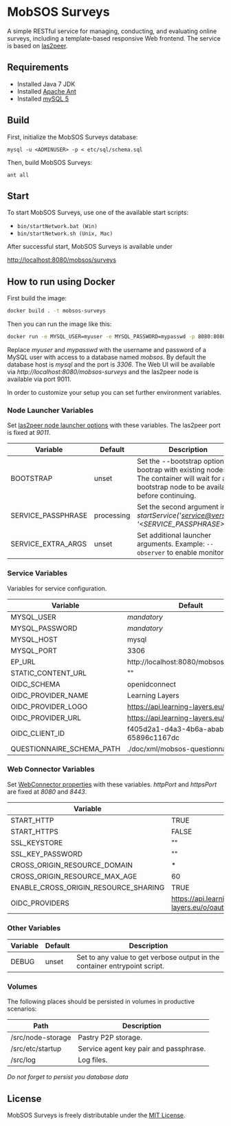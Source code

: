 MobSOS Surveys
==============

A simple RESTful service for managing, conducting, and evaluating online surveys, including a template-based responsive Web frontend. The service is based on [las2peer](https://github.com/rwth-acis/LAS2peer).

Requirements
--

  * Installed Java 7 JDK 
  * Installed [Apache Ant](https://github.com/rwth-acis/LAS2peer)
  * Installed [mySQL 5](http://www.mysql.com/)
  
Build
--

First, initialize the MobSOS Surveys database:

```
mysql -u <ADMINUSER> -p < etc/sql/schema.sql
```

Then, build MobSOS Surveys:

```
ant all
```

Start
--

To start MobSOS Surveys, use one of the available start scripts:
  
  * `bin/startNetwork.bat (Win)`
  * `bin/startNetwork.sh (Unix, Mac)`

After successful start, MobSOS Surveys is available under

  [http://localhost:8080/mobsos/surveys](http://localhost:8080/mobsos/surveys)

How to run using Docker
-------------------

First build the image:
```bash
docker build . -t mobsos-surveys
```

Then you can run the image like this:

```bash
docker run -e MYSQL_USER=myuser -e MYSQL_PASSWORD=mypasswd -p 8080:8080 -p 9011:9011 mobsos-surveys
```

Replace *myuser* and *mypasswd* with the username and password of a MySQL user with access to a database named *mobsos*.
By default the database host is *mysql* and the port is *3306*.
The Web UI will be available via *http://localhost:8080/mobsos-surveys* and the las2peer node is available via port 9011.

In order to customize your setup you can set further environment variables.

### Node Launcher Variables

Set [las2peer node launcher options](https://github.com/rwth-acis/las2peer-Template-Project/wiki/L2pNodeLauncher-Commands#at-start-up) with these variables.
The las2peer port is fixed at *9011*.

| Variable | Default | Description |
|----------|---------|-------------|
| BOOTSTRAP | unset | Set the --bootstrap option to bootrap with existing nodes. The container will wait for any bootstrap node to be available before continuing. |
| SERVICE_PASSPHRASE | processing | Set the second argument in *startService('<service@version>', '<SERVICE_PASSPHRASE>')*. |
| SERVICE_EXTRA_ARGS | unset | Set additional launcher arguments. Example: ```--observer``` to enable monitoring. |

### Service Variables

Variables for service configuration.

| Variable | Default |
|----------|---------|
| MYSQL_USER | *mandatory* |
| MYSQL_PASSWORD | *mandatory* |
| MYSQL_HOST | mysql |
| MYSQL_PORT | 3306 |
| EP_URL | http://localhost:8080/mobsos/surveys/ |
| STATIC_CONTENT_URL | "" |
| OIDC_SCHEMA | openidconnect |
| OIDC_PROVIDER_NAME | Learning Layers |
| OIDC_PROVIDER_LOGO | https://api.learning-layers.eu/logo.png |
| OIDC_PROVIDER_URL | https://api.learning-layers.eu/o/oauth2 |
| OIDC_CLIENT_ID | f405d2a1-d4a3-4b6a-abab-65896c1167dc |
| QUESTIONNAIRE_SCHEMA_PATH | ./doc/xml/mobsos-questionnaire.xsd |

### Web Connector Variables

Set [WebConnector properties](https://github.com/rwth-acis/las2peer-Template-Project/wiki/WebConnector-Configuration) with these variables.
*httpPort* and *httpsPort* are fixed at *8080* and *8443*.

| Variable | Default |
|----------|---------|
| START_HTTP | TRUE |
| START_HTTPS | FALSE |
| SSL_KEYSTORE | "" |
| SSL_KEY_PASSWORD | "" |
| CROSS_ORIGIN_RESOURCE_DOMAIN | * |
| CROSS_ORIGIN_RESOURCE_MAX_AGE | 60 |
| ENABLE_CROSS_ORIGIN_RESOURCE_SHARING | TRUE |
| OIDC_PROVIDERS | https://api.learning-layers.eu/o/oauth2,https://accounts.google.com |

### Other Variables

| Variable | Default | Description |
|----------|---------|-------------|
| DEBUG  | unset | Set to any value to get verbose output in the container entrypoint script. |

### Volumes

The following places should be persisted in volumes in productive scenarios:

| Path | Description |
|------|-------------|
| /src/node-storage | Pastry P2P storage. |
| /src/etc/startup | Service agent key pair and passphrase. |
| /src/log | Log files. |

*Do not forget to persist you database data*

License
--
MobSOS Surveys is freely distributable under the [MIT License](https://github.com/rwth-acis/mobsos-survey/blob/master/LICENSE).
